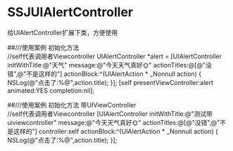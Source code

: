 # SSJUIAlertController
给UIAlertController扩展下类，方便使用

##///使用案例     初始化方法</br>
//self代表调用者Viewcontroller
UIAlertController *alert = [UIAlertController initWithTitle:@"天气" message:@"今天天气真好🌞" actionTitles:@[@"没错",@"不是这样的"] actionBlock:^(UIAlertAction * _Nonnull action) {
    NSLog(@"点击了:%@",action.title);
}];
[self presentViewController:alert animated:YES completion:nil];



##///使用案例     初始化方法 带UIViewController</br>
//self代表调用者Viewcontroller
[UIAlertController initWithTitle:@"测试带uiviewcontroller" message:@"今天天气真好🌞" actionTitles:@[@"没错",@"不是这样的"] controller:self actionBlock:^(UIAlertAction * _Nonnull action) {
    NSLog(@"点击了:%@",action.title);
}];
